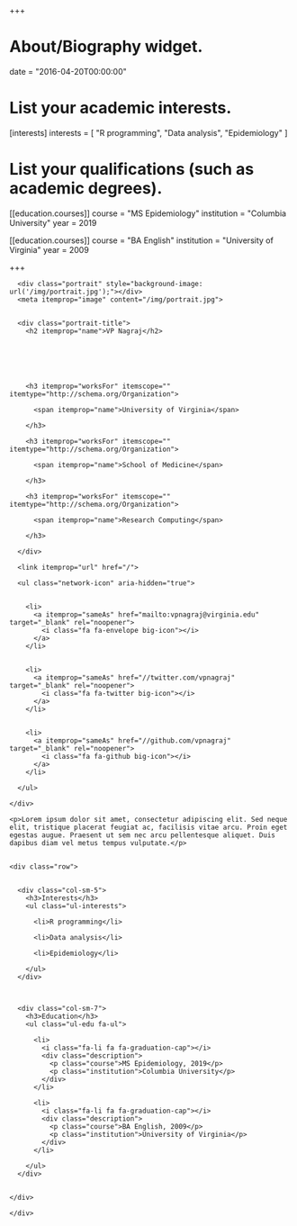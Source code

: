 +++
# About/Biography widget.
date = "2016-04-20T00:00:00"

# List your academic interests.
[interests]
  interests = [
    "R programming",
    "Data analysis",
    "Epidemiology"
  ]

# List your qualifications (such as academic degrees).
[[education.courses]]
  course = "MS Epidemiology"
  institution = "Columbia University"
  year = 2019

[[education.courses]]
  course = "BA English"
  institution = "University of Virginia"
  year = 2009
 
+++

  <section id="about" class="home-section">
    <div class="container">
      



<div class="row" itemprop="author" itemscope itemtype="http://schema.org/Person" itemref="">
  <div class="col-xs-12 col-md-4">
    <div id="profile">

      
      <div class="portrait" style="background-image: url('/img/portrait.jpg');"></div>
      <meta itemprop="image" content="/img/portrait.jpg">
      

      <div class="portrait-title">
        <h2 itemprop="name">VP Nagraj</h2>
        

        
        

        
        <h3 itemprop="worksFor" itemscope="" itemtype="http://schema.org/Organization">
          
          <span itemprop="name">University of Virginia</span>
          
        </h3>
        
        <h3 itemprop="worksFor" itemscope="" itemtype="http://schema.org/Organization">
          
          <span itemprop="name">School of Medicine</span>
          
        </h3>
        
        <h3 itemprop="worksFor" itemscope="" itemtype="http://schema.org/Organization">
          
          <span itemprop="name">Research Computing</span>
          
        </h3>
        
      </div>

      <link itemprop="url" href="/">

      <ul class="network-icon" aria-hidden="true">
        
        
        <li>
          <a itemprop="sameAs" href="mailto:vpnagraj@virginia.edu" target="_blank" rel="noopener">
            <i class="fa fa-envelope big-icon"></i>
          </a>
        </li>
        
        
        <li>
          <a itemprop="sameAs" href="//twitter.com/vpnagraj" target="_blank" rel="noopener">
            <i class="fa fa-twitter big-icon"></i>
          </a>
        </li>
        
        
        <li>
          <a itemprop="sameAs" href="//github.com/vpnagraj" target="_blank" rel="noopener">
            <i class="fa fa-github big-icon"></i>
          </a>
        </li>
        
      </ul>

    </div>
  </div>
  <div class="col-xs-12 col-md-8" itemprop="description">

    <p>Lorem ipsum dolor sit amet, consectetur adipiscing elit. Sed neque elit, tristique placerat feugiat ac, facilisis vitae arcu. Proin eget egestas augue. Praesent ut sem nec arcu pellentesque aliquet. Duis dapibus diam vel metus tempus vulputate.</p>


    <div class="row">

      
      <div class="col-sm-5">
        <h3>Interests</h3>
        <ul class="ul-interests">
          
          <li>R programming</li>
          
          <li>Data analysis</li>
          
          <li>Epidemiology</li>
          
        </ul>
      </div>
      

      
      <div class="col-sm-7">
        <h3>Education</h3>
        <ul class="ul-edu fa-ul">
          
          <li>
            <i class="fa-li fa fa-graduation-cap"></i>
            <div class="description">
              <p class="course">MS Epidemiology, 2019</p>
              <p class="institution">Columbia University</p>
            </div>
          </li>
          
          <li>
            <i class="fa-li fa fa-graduation-cap"></i>
            <div class="description">
              <p class="course">BA English, 2009</p>
              <p class="institution">University of Virginia</p>
            </div>
          </li>
          
        </ul>
      </div>
      

    </div>
  </div>
</div>

    </div>
  </section>